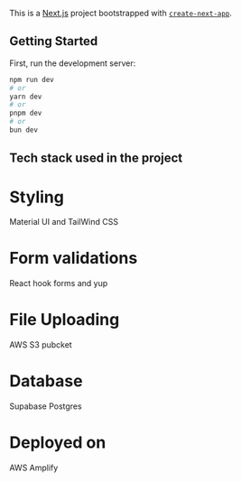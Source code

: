 This is a [Next.js](https://nextjs.org/) project bootstrapped with [`create-next-app`](https://github.com/vercel/next.js/tree/canary/packages/create-next-app).

## Getting Started

First, run the development server:

```bash
npm run dev
# or
yarn dev
# or
pnpm dev
# or
bun dev
```

## Tech stack used in the project

# Styling

Material UI and TailWind CSS

# Form validations

React hook forms and yup

# File Uploading

AWS S3 pubcket

# Database

Supabase Postgres

# Deployed on

AWS Amplify
